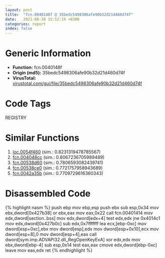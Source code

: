 ```yaml
---
layout: post
title:  "fcn.0040148f @ 35bedc5498306afe90b32d21d460d74f"
date:   2021-08-30 15:52:19 +0300
categories: report
index: false
---
```


# Generic Information
- **Function:** fcn.0040148f
- **Origin (md5):** 35bedc5498306afe90b32d21d460d74f
- **VirusTotal:** [virustotal.com/gui/file/35bedc5498306afe90b32d21d460d74f][virustotal_ref]

# Code Tags
<span class="tag" id="REGISTRY">REGISTRY</span>


# Similar Functions

1. [loc.0054f460][similar_1_ref] (sim.: 0.8231319478785567)
2. [fcn.004048cc][similar_2_ref] (sim.: 0.8067236705989489)
3. [fcn.00538d60][similar_3_ref] (sim.: 0.7806593082439741)
4. [fcn.00538ce0][similar_4_ref] (sim.: 0.7721757958943689)
5. [fcn.0042a35b][similar_5_ref] (sim.: 0.7709729616360343)


# Disassembled Code

{% highlight nasm %}
push ebp
mov ebp,esp
push ebx
sub esp,0x34
mov ebx,dword[0x427b38]
or ebx,eax
mov eax,0x22
call fcn.00401414
mov edx,dword[section..bss]
mov edx,dword[edx+4]
test edx,edx
jne 0x4014c1
mov edx,dword[0x427b0c]
sub edx,0x7fffffff
lea ecx,[ebp-0xc]
mov dword[esp+0xc],ebx
mov dword[esp],edx
mov dword[esp+0x10],ecx
mov dword[esp+8],0
mov dword[esp+4],eax
call dword[sym.imp.ADVAPI32.dll_RegOpenKeyExA]
xor edx,edx
mov ebx,dword[ebp-4]
sub esp,0x14
test eax,eax
cmove edx,dword[ebp-0xc]
leave
mov eax,edx
ret
{% endhighlight %}


[similar_1_ref]: /report/loc.0054f460@d65363c7c6c188277432c9e4251c44e5
[similar_2_ref]: /report/fcn.004048cc@35bedc5498306afe90b32d21d460d74f
[similar_3_ref]: /report/fcn.00538d60@c92f0480e2fbc88393d2c65c08a235e0
[similar_4_ref]: /report/fcn.00538ce0@c92f0480e2fbc88393d2c65c08a235e0
[similar_5_ref]: /report/fcn.0042a35b@418e0921f3a9bd4f5bc0dcc59623b5a1
[virustotal_ref]: https://www.virustotal.com/gui/file/35bedc5498306afe90b32d21d460d74f